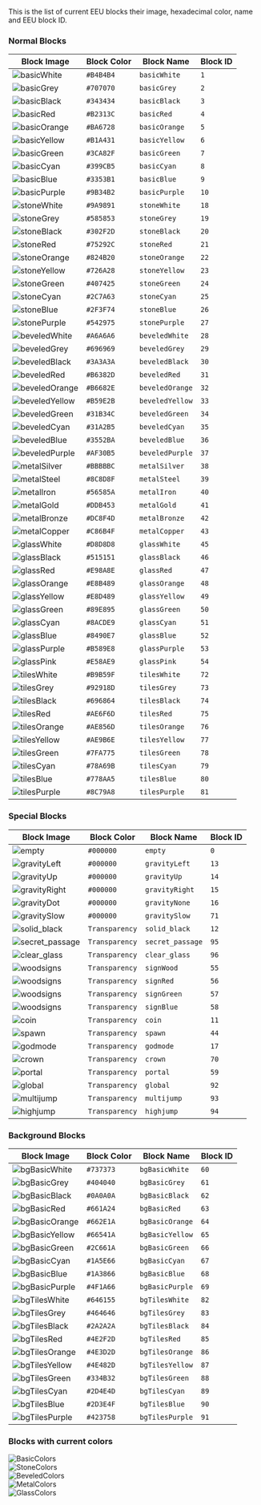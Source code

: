This is the list of current EEU blocks their image, hexadecimal color, name and EEU block ID.

### <a id="model-blocks">Normal Blocks</a>

| Block Image  | Block Color | Block Name | Block ID
| ----         | -----       | ---------- | ----------
| ![basicWhite](https://github.com/capasha/EEUProtocol/blob/master/images/blocks/basicWhite.png)  | `#B4B4B4`   | `basicWhite` | `1` 
| ![basicGrey](https://github.com/capasha/EEUProtocol/blob/master/images/blocks/basicGrey.png)  | `#707070`   | `basicGrey` | `2` 
| ![basicBlack](https://github.com/capasha/EEUProtocol/blob/master/images/blocks/basicBlack.png)  | `#343434`   | `basicBlack` | `3` 
| ![basicRed](https://github.com/capasha/EEUProtocol/blob/master/images/blocks/basicRed.png)  | `#B2313C`   | `basicRed` | `4` 
| ![basicOrange](https://github.com/capasha/EEUProtocol/blob/master/images/blocks/basicOrange.png)  | `#BA6728`   | `basicOrange` | `5` 
| ![basicYellow](https://github.com/capasha/EEUProtocol/blob/master/images/blocks/basicYellow.png)  | `#B1A431`   | `basicYellow` | `6` 
| ![basicGreen](https://github.com/capasha/EEUProtocol/blob/master/images/blocks/basicGreen.png)  | `#3CA82F`   | `basicGreen` | `7` 
| ![basicCyan](https://github.com/capasha/EEUProtocol/blob/master/images/blocks/basicCyan.png)  | `#399CB5`   | `basicCyan` | `8` 
| ![basicBlue](https://github.com/capasha/EEUProtocol/blob/master/images/blocks/basicBlue.png)  | `#3353B1`   | `basicBlue` | `9` 
| ![basicPurple](https://github.com/capasha/EEUProtocol/blob/master/images/blocks/basicPurple.png)  | `#9B34B2`   | `basicPurple` | `10` 
| ![stoneWhite](https://github.com/capasha/EEUProtocol/blob/master/images/blocks/stoneWhite.png)  | `#9A9891`   | `stoneWhite` | `18` 
| ![stoneGrey](https://github.com/capasha/EEUProtocol/blob/master/images/blocks/stoneGrey.png)  | `#585853`   | `stoneGrey` | `19` 
| ![stoneBlack](https://github.com/capasha/EEUProtocol/blob/master/images/blocks/stoneBlack.png)  | `#302F2D`   | `stoneBlack` | `20` 
| ![stoneRed](https://github.com/capasha/EEUProtocol/blob/master/images/blocks/stoneRed.png)  | `#75292C`   | `stoneRed` | `21` 
| ![stoneOrange](https://github.com/capasha/EEUProtocol/blob/master/images/blocks/stoneOrange.png)  | `#824B20`   | `stoneOrange` | `22` 
| ![stoneYellow](https://github.com/capasha/EEUProtocol/blob/master/images/blocks/stoneYellow.png)  | `#726A28`   | `stoneYellow` | `23` 
| ![stoneGreen](https://github.com/capasha/EEUProtocol/blob/master/images/blocks/stoneGreen.png)  | `#407425`   | `stoneGreen` | `24` 
| ![stoneCyan](https://github.com/capasha/EEUProtocol/blob/master/images/blocks/stoneCyan.png)  | `#2C7A63`   | `stoneCyan` | `25` 
| ![stoneBlue](https://github.com/capasha/EEUProtocol/blob/master/images/blocks/stoneBlue.png)  | `#2F3F74`   | `stoneBlue` | `26` 
| ![stonePurple](https://github.com/capasha/EEUProtocol/blob/master/images/blocks/stonePurple.png)  | `#542975`   | `stonePurple` | `27` 
| ![beveledWhite](https://github.com/capasha/EEUProtocol/blob/master/images/blocks/beveledWhite.png)  | `#A6A6A6`   | `beveledWhite` | `28` 
| ![beveledGrey](https://github.com/capasha/EEUProtocol/blob/master/images/blocks/beveledGrey.png)  | `#696969`   | `beveledGrey` | `29` 
| ![beveledBlack](https://github.com/capasha/EEUProtocol/blob/master/images/blocks/beveledBlack.png)  | `#3A3A3A`   | `beveledBlack` | `30` 
| ![beveledRed](https://github.com/capasha/EEUProtocol/blob/master/images/blocks/beveledRed.png)  | `#B6382D`   | `beveledRed` | `31` 
| ![beveledOrange](https://github.com/capasha/EEUProtocol/blob/master/images/blocks/beveledOrange.png)  | `#B6682E`   | `beveledOrange` | `32` 
| ![beveledYellow](https://github.com/capasha/EEUProtocol/blob/master/images/blocks/beveledYellow.png)  | `#B59E2B`   | `beveledYellow` | `33` 
| ![beveledGreen](https://github.com/capasha/EEUProtocol/blob/master/images/blocks/beveledGreen.png)  | `#31B34C`   | `beveledGreen` | `34` 
| ![beveledCyan](https://github.com/capasha/EEUProtocol/blob/master/images/blocks/beveledCyan.png)  | `#31A2B5`   | `beveledCyan` | `35` 
| ![beveledBlue](https://github.com/capasha/EEUProtocol/blob/master/images/blocks/beveledBlue.png)  | `#3552BA`   | `beveledBlue` | `36` 
| ![beveledPurple](https://github.com/capasha/EEUProtocol/blob/master/images/blocks/beveledPurple.png)  | `#AF30B5`   | `beveledPurple` | `37` 
| ![metalSilver](https://github.com/capasha/EEUProtocol/blob/master/images/blocks/metalSilver.png)  | `#BBBBBC`   | `metalSilver` | `38` 
| ![metalSteel](https://github.com/capasha/EEUProtocol/blob/master/images/blocks/metalSteel.png)  | `#8C8D8F`   | `metalSteel` | `39` 
| ![metalIron](https://github.com/capasha/EEUProtocol/blob/master/images/blocks/metalIron.png)  | `#56585A`   | `metalIron` | `40` 
| ![metalGold](https://github.com/capasha/EEUProtocol/blob/master/images/blocks/metalGold.png)  | `#DDB453`   | `metalGold` | `41` 
| ![metalBronze](https://github.com/capasha/EEUProtocol/blob/master/images/blocks/metalBronze.png)  | `#DC8F4D`   | `metalBronze` | `42` 
| ![metalCopper](https://github.com/capasha/EEUProtocol/blob/master/images/blocks/metalCopper.png)  | `#C86B4F`   | `metalCopper` | `43` 
| ![glassWhite](https://github.com/capasha/EEUProtocol/blob/master/images/blocks/glassWhite.png)  | `#D8D8D8`   | `glassWhite` | `45` 
| ![glassBlack](https://github.com/capasha/EEUProtocol/blob/master/images/blocks/glassBlack.png)  | `#515151`   | `glassBlack` | `46` 
| ![glassRed](https://github.com/capasha/EEUProtocol/blob/master/images/blocks/glassRed.png)  | `#E98A8E`   | `glassRed` | `47` 
| ![glassOrange](https://github.com/capasha/EEUProtocol/blob/master/images/blocks/glassOrange.png)  | `#E8B489`   | `glassOrange` | `48` 
| ![glassYellow](https://github.com/capasha/EEUProtocol/blob/master/images/blocks/glassYellow.png)  | `#E8D489`   | `glassYellow` | `49` 
| ![glassGreen](https://github.com/capasha/EEUProtocol/blob/master/images/blocks/glassGreen.png)  | `#89E895`   | `glassGreen` | `50` 
| ![glassCyan](https://github.com/capasha/EEUProtocol/blob/master/images/blocks/glassCyan.png)  | `#8ACDE9`   | `glassCyan` | `51` 
| ![glassBlue](https://github.com/capasha/EEUProtocol/blob/master/images/blocks/glassBlue.png)  | `#8490E7`   | `glassBlue` | `52` 
| ![glassPurple](https://github.com/capasha/EEUProtocol/blob/master/images/blocks/glassPurple.png)  | `#B589E8`   | `glassPurple` | `53` 
| ![glassPink](https://github.com/capasha/EEUProtocol/blob/master/images/blocks/glassPink.png)  | `#E58AE9`   | `glassPink` | `54` 
| ![tilesWhite](https://github.com/capasha/EEUProtocol/blob/master/images/blocks/tilesWhite.png)  | `#B9B59F`   | `tilesWhite` | `72` 
| ![tilesGrey](https://github.com/capasha/EEUProtocol/blob/master/images/blocks/tilesGrey.png)    | `#92918D`   | `tilesGrey`  | `73` 
| ![tilesBlack](https://github.com/capasha/EEUProtocol/blob/master/images/blocks/tilesBlack.png)  | `#696864`   | `tilesBlack` | `74` 
| ![tilesRed](https://github.com/capasha/EEUProtocol/blob/master/images/blocks/tilesRed.png)  | `#AE6F6D`   | `tilesRed` | `75` 
| ![tilesOrange](https://github.com/capasha/EEUProtocol/blob/master/images/blocks/tilesOrange.png)  | `#AE856D`   | `tilesOrange` | `76` 
| ![tilesYellow](https://github.com/capasha/EEUProtocol/blob/master/images/blocks/tilesYellow.png)  | `#AE9B6E`   | `tilesYellow` | `77` 
| ![tilesGreen](https://github.com/capasha/EEUProtocol/blob/master/images/blocks/tilesGreen.png)  | `#7FA775`   | `tilesGreen` | `78` 
| ![tilesCyan](https://github.com/capasha/EEUProtocol/blob/master/images/blocks/tilesCyan.png)  | `#78A69B`   | `tilesCyan` | `79` 
| ![tilesBlue](https://github.com/capasha/EEUProtocol/blob/master/images/blocks/tilesBlue.png)  | `#778AA5`   | `tilesBlue` | `80` 
| ![tilesPurple](https://github.com/capasha/EEUProtocol/blob/master/images/blocks/tilesPurple.png)  | `#8C79A8`   | `tilesPurple` | `81` 

### <a id="model-blocks">Special Blocks</a>

| Block Image  | Block Color | Block Name | Block ID
| ----         | -----       | ---------- | ----------
| ![empty](https://github.com/capasha/EEUProtocol/blob/master/images/blocks/empty.png)  | `#000000`   | `empty` | `0`  
| ![gravityLeft](https://github.com/capasha/EEUProtocol/blob/master/images/blocks/gravityLeft.png)  | `#000000`   | `gravityLeft` | `13`   
| ![gravityUp](https://github.com/capasha/EEUProtocol/blob/master/images/blocks/gravityUp.png)  | `#000000`   | `gravityUp` | `14` 
| ![gravityRight](https://github.com/capasha/EEUProtocol/blob/master/images/blocks/gravityRight.png)  | `#000000`   | `gravityRight` | `15` 
| ![gravityDot](https://github.com/capasha/EEUProtocol/blob/master/images/blocks/gravityDot.png)  | `#000000`   | `gravityNone` | `16` 
| ![gravitySlow](https://github.com/capasha/EEUProtocol/blob/master/images/blocks/gravitySlow.png)  | `#000000`   | `gravitySlow` | `71` 
| ![solid_black](https://github.com/capasha/EEUProtocol/blob/master/images/blocks/solid_black.png)  | `Transparency`   | `solid_black` | `12` 
| ![secret_passage](https://github.com/capasha/EEUProtocol/blob/master/images/blocks/secret_passage.png)  | `Transparency`   | `secret_passage` | `95` 
| ![clear_glass](https://github.com/capasha/EEUProtocol/blob/master/images/blocks/clear_glass.png)  | `Transparency`   | `clear_glass` | `96` 
| ![woodsigns](https://github.com/capasha/EEUProtocol/blob/master/images/blocks/woodsign.png)  | `Transparency`   | `signWood` | `55` 
| ![woodsigns](https://github.com/capasha/EEUProtocol/blob/master/images/blocks/redsign.png)  | `Transparency`   | `signRed` | `56` 
| ![woodsigns](https://github.com/capasha/EEUProtocol/blob/master/images/blocks/greensign.png)  | `Transparency`   | `signGreen` | `57` 
| ![woodsigns](https://github.com/capasha/EEUProtocol/blob/master/images/blocks/bluesign.png)  | `Transparency`   | `signBlue` | `58` 
| ![coin](https://github.com/capasha/EEUProtocol/blob/master/images/blocks/yellowCoin.png)  | `Transparency`   | `coin` | `11` 
| ![spawn](https://github.com/capasha/EEUProtocol/blob/master/images/blocks/spawnpoint.png)  | `Transparency`   | `spawn` | `44` 
| ![godmode](https://github.com/capasha/EEUProtocol/blob/master/images/blocks/godmode.png)  | `Transparency`   | `godmode` | `17` 
| ![crown](https://github.com/capasha/EEUProtocol/blob/master/images/blocks/crown.png)  | `Transparency`   | `crown` | `70` 
| ![portal](https://github.com/capasha/EEUProtocol/blob/master/images/blocks/portal.png)  | `Transparency`   | `portal` | `59` 
| ![global](https://github.com/capasha/EEUProtocol/blob/master/images/blocks/global.png)  | `Transparency`   | `global` | `92` 
| ![multijump](https://github.com/capasha/EEUProtocol/blob/master/images/blocks/multijump.png)  | `Transparency`   | `multijump` | `93`
| ![highjump](https://github.com/capasha/EEUProtocol/blob/master/images/blocks/highjump.png)  | `Transparency`   | `highjump` | `94`

### <a id="model-blocks">Background Blocks</a>

| Block Image  | Block Color | Block Name | Block ID
| ----         | -----       | ---------- | ----------
| ![bgBasicWhite](https://github.com/capasha/EEUProtocol/blob/master/images/blocks/bgBasicWhite.png)  | `#737373`   | `bgBasicWhite` | `60` 
| ![bgBasicGrey](https://github.com/capasha/EEUProtocol/blob/master/images/blocks/bgBasicGrey.png)  | `#404040`   | `bgBasicGrey` | `61` 
| ![bgBasicBlack](https://github.com/capasha/EEUProtocol/blob/master/images/blocks/bgBasicBlack.png)  | `#0A0A0A`   | `bgBasicBlack` | `62` 
| ![bgBasicRed](https://github.com/capasha/EEUProtocol/blob/master/images/blocks/bgBasicRed.png)  | `#661A24`   | `bgBasicRed` | `63` 
| ![bgBasicOrange](https://github.com/capasha/EEUProtocol/blob/master/images/blocks/bgBasicOrange.png)  | `#662E1A`   | `bgBasicOrange` | `64` 
| ![bgBasicYellow](https://github.com/capasha/EEUProtocol/blob/master/images/blocks/bgBasicYellow.png)  | `#66541A`   | `bgBasicYellow` | `65` 
| ![bgBasicGreen](https://github.com/capasha/EEUProtocol/blob/master/images/blocks/bgBasicGreen.png)  | `#2C661A`   | `bgBasicGreen` | `66` 
| ![bgBasicCyan](https://github.com/capasha/EEUProtocol/blob/master/images/blocks/bgBasicCyan.png)  | `#1A5E66`   | `bgBasicCyan` | `67` 
| ![bgBasicBlue](https://github.com/capasha/EEUProtocol/blob/master/images/blocks/bgBasicBlue.png)  | `#1A3866`   | `bgBasicBlue` | `68` 
| ![bgBasicPurple](https://github.com/capasha/EEUProtocol/blob/master/images/blocks/bgBasicPurple.png)  | `#4F1A66`   | `bgBasicPurple` | `69`
| ![bgTilesWhite](https://github.com/capasha/EEUProtocol/blob/master/images/blocks/bgTilesWhite.png)  | `#646155`   | `bgTilesWhite` | `82` 
| ![bgTilesGrey](https://github.com/capasha/EEUProtocol/blob/master/images/blocks/bgTilesGrey.png)  | `#464646`   | `bgTilesGrey` | `83` 
| ![bgTilesBlack](https://github.com/capasha/EEUProtocol/blob/master/images/blocks/bgTilesBlack.png)  | `#2A2A2A`   | `bgTilesBlack` | `84` 
| ![bgTilesRed](https://github.com/capasha/EEUProtocol/blob/master/images/blocks/bgTilesRed.png)  | `#4E2F2D`   | `bgTilesRed` | `85` 
| ![bgTilesOrange](https://github.com/capasha/EEUProtocol/blob/master/images/blocks/bgTilesOrange.png)  | `#4E3D2D`   | `bgTilesOrange` | `86` 
| ![bgTilesYellow](https://github.com/capasha/EEUProtocol/blob/master/images/blocks/bgTilesYellow.png)  | `#4E482D`   | `bgTilesYellow` | `87` 
| ![bgTilesGreen](https://github.com/capasha/EEUProtocol/blob/master/images/blocks/bgTilesGreen.png)  | `#334B32`   | `bgTilesGreen` | `88` 
| ![bgTilesCyan](https://github.com/capasha/EEUProtocol/blob/master/images/blocks/bgTilesCyan.png)  | `#2D4E4D`   | `bgTilesCyan` | `89` 
| ![bgTilesBlue](https://github.com/capasha/EEUProtocol/blob/master/images/blocks/bgTilesBlue.png)  | `#2D3E4F`   | `bgTilesBlue` | `90` 
| ![bgTilesPurple](https://github.com/capasha/EEUProtocol/blob/master/images/blocks/bgTilesPurple.png)  | `#423758`   | `bgTilesPurple` | `91` 

### Blocks with current colors  

![BasicColors](https://github.com/capasha/EEUProtocol/blob/master/images/blocks/basicColors.png)  
![StoneColors](https://github.com/capasha/EEUProtocol/blob/master/images/blocks/stoneColors.png)  
![BeveledColors](https://github.com/capasha/EEUProtocol/blob/master/images/blocks/beveledColors.png)  
![MetalColors](https://github.com/capasha/EEUProtocol/blob/master/images/blocks/metalColors.png)  
![GlassColors](https://github.com/capasha/EEUProtocol/blob/master/images/blocks/glassColors.png)  